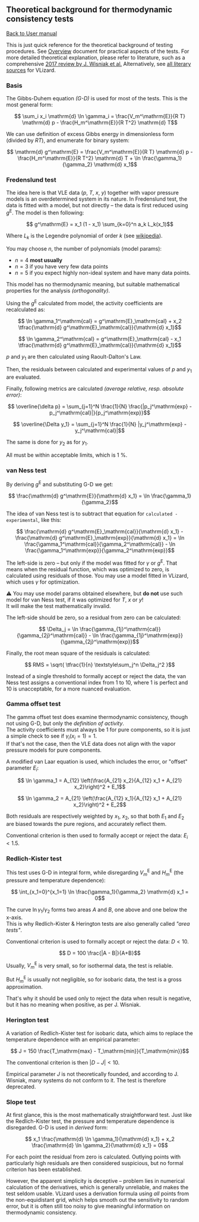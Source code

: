 ## Theoretical background for thermodynamic consistency tests

[Back to User manual](manual.md)

This is just quick reference for the theoretical background of testing procedures.
See [Overview](tests.md) document for practical aspects of the tests.
For more detailed theoretical explanation, please refer to literature, such as a comprehensive
[2017 review by J. Wisniak et al.](https://doi.org/10.1016/j.jct.2016.10.038)
Alternatively, see [all literary sources](../references.md) for VLizard.

### Basis

The Gibbs-Duhem equation _(G-D)_ is used for most of the tests.
This is the most general form:
```math
    \sum_i x_i \mathrm{d} \ln \gamma_i = \frac{V_m^\mathrm{E}}{R T} \mathrm{d} p - \frac{H_m^\mathrm{E}}{R T^2} \mathrm{d} T
```

We can use definition of excess Gibbs energy in dimensionless form (divided by $RT$), and enumerate for binary system:
```math
    \mathrm{d} g^\mathrm{E} = \frac{V_m^\mathrm{E}}{R T} \mathrm{d} p - \frac{H_m^\mathrm{E}}{R T^2} \mathrm{d} T + \ln \frac{\gamma_1}{\gamma_2} \mathrm{d} x_1
```

### Fredenslund test

The idea here is that VLE data ($p$, $T$, $x$, $y$) together with vapor pressure models is an overdetermined system in its nature.
In Fredenslund test, the data is fitted with a model, but not directly – the data is first reduced using $g^\mathrm{E}$.
The model is then following:

```math
    g^\mathrm{E} = x_1 (1 - x_1) \sum_{k=0}^n a_k L_k(x_1)
```
Where $L_k$ is the Legendre polynomial of order $k$ (see [wikipedia](https://en.wikipedia.org/wiki/Legendre_polynomials\#Shifted_Legendre_polynomials)).

You may choose $n$, the number of polynomials (model params):
- $n=4$ **most usually**
- $n=3$ if you have very few data points
- $n=5$ if you expect highly non-ideal system and have many data points.

This model has no thermodynamic meaning, but suitable mathematical properties for the analysis _(orthogonality)_.

Using the $g^\mathrm{E}$ calculated from model, the activity coefficients are recalculated as:
```math
    \ln \gamma_1^\mathrm{cal} = g^\mathrm{E}_\mathrm{cal} + x_2 \tfrac{\mathrm{d} g^\mathrm{E}_\mathrm{cal}}{\mathrm{d} x_1}
```
```math
    \ln \gamma_2^\mathrm{cal} = g^\mathrm{E}_\mathrm{cal} - x_1 \tfrac{\mathrm{d} g^\mathrm{E}_\mathrm{cal}}{\mathrm{d} x_1}
```

$p$ and $y_1$ are then calculated using Raoult-Dalton's Law.

Then, the residuals between calculated and experimental values of $p$ and $y_1$ are evaluated.

Finally, following metrics are calculated _(average relative, resp. absolute error)_: 

```math
    \overline{\delta p} = \sum_{j=1}^N \frac{1}{N} \frac{|p_j^\mathrm{exp} - p_j^\mathrm{cal}|}{p_j^\mathrm{exp}}
```

```math
    \overline{\Delta y_1} = \sum_{j=1}^N \frac{1}{N} |y_j^\mathrm{exp} - y_j^\mathrm{cal}|
```

The same is done for $y_2$ as for $y_1$.

All must be within acceptable limits, which is 1 %.

### van Ness test

By deriving $g^\mathrm{E}$ and substituting G-D we get:

```math
    \frac{\mathrm{d} g^\mathrm{E}}{\mathrm{d} x_1} = \ln \frac{\gamma_1}{\gamma_2}
```

The idea of van Ness test is to subtract that equation for `calculated - experimental`, like this:

```math
    \frac{\mathrm{d} g^\mathrm{E}_\mathrm{cal}}{\mathrm{d} x_1} - \frac{\mathrm{d} g^\mathrm{E}_\mathrm{exp}}{\mathrm{d} x_1} = \ln \frac{\gamma_1^\mathrm{cal}}{\gamma_2^\mathrm{cal}} - \ln \frac{\gamma_1^\mathrm{exp}}{\gamma_2^\mathrm{exp}}
```

The left-side is zero – but only if the model was fitted for $\gamma$ or $g^\mathrm{E}$.
That means when the residual function, which was optimized to zero, is calculated using residuals of those.
You may use a model fitted in VLizard, which uses $\gamma$ for optimization.

⚠ You may use model params obtained elsewhere, but **do not** use such model for van Ness test, if it was optimized for $T$, $x$ or $y$!  
It will make the test mathematically invalid.

The left-side should be zero, so a residual from zero can be calculated:

```math
    \Delta_j = \ln \frac{\gamma_{1j}^\mathrm{cal}}{\gamma_{2j}^\mathrm{cal}} - \ln \frac{\gamma_{1j}^\mathrm{exp}}{\gamma_{2j}^\mathrm{exp}}
```

Finally, the root mean square of the residuals is calculated:

```math
    RMS = \sqrt{ \tfrac{1}{n} \textstyle\sum_j^n \Delta_j^2 }
```

Instead of a single threshold to formally accept or reject the data, the van Ness test assigns a conventional index from 1 to 10, where 1 is perfect and 10 is unacceptable, for a more nuanced evaluation.

### Gamma offset test

The gamma offset test does examine thermodynamic consistency, though not using G-D, but only the _definition of activity_.  
The activity coefficients must always be 1 for pure components, so it is just a simple check to see if $\gamma_i(x_i = 1) = 1$.  
If that's not the case, then the VLE data does not align with the vapor pressure models for pure components.

A modified van Laar equation is used, which includes the error, or "offset" parameter $E_i$:

```math
    \ln \gamma_1 = A_{12} \left(\frac{A_{21} x_2}{A_{12} x_1 + A_{21} x_2}\right)^2 + E_1
```
```math
    \ln \gamma_2 = A_{21} \left(\frac{A_{12} x_1}{A_{12} x_1 + A_{21} x_2}\right)^2 + E_2
```

Both residuals are respectively weighted by $x_1$, $x_2$, so that both $E_1$ and $E_2$ are biased towards the pure regions, and accurately reflect them.

Conventional criterion is then used to formally accept or reject the data: $E_i < 1.5 %$.

### Redlich-Kister test

This test uses G-D in integral form, while disregarding $V_m^\mathrm{E}$ and $H_m^\mathrm{E}$ (the pressure and temperature dependence):

```math
    \int_{x_1=0}^{x_1=1} \ln \frac{\gamma_1}{\gamma_2} \mathrm{d} x_1 = 0
```

The curve $\ln \gamma_1 / \gamma_2$ forms two areas $A$ and $B$, one above and one below the x-axis.  
This is why Redlich-Kister & Herington tests are also generally called _"area tests"_.

Conventional criterion is used to formally accept or reject the data: $D < 10$.

```math
    D = 100 \frac{|A - B|}{A+B}
```

Usually, $V_m^\mathrm{E}$ is very small, so for isothermal data, the test is reliable.

But $H_m^\mathrm{E}$ is usually not negligible, so for isobaric data, the test is a gross approximation.

That's why it should be used only to reject the data when result is negative, but it has no meaning when positive, as per J. Wisniak.

### Herington test

A variation of Redlich-Kister test for isobaric data, which aims to replace the temperature dependence with an empirical parameter: 

```math
    J = 150 \frac{T_\mathrm{max} - T_\mathrm{min}}{T_\mathrm{min}}
```

The conventional criterion is then $|D-J| < 10$.

Empirical parameter $J$ is not theoretically founded, and according to J. Wisniak, many systems do not conform to it.
The test is therefore deprecated. 

### Slope test

At first glance, this is the most mathematically straightforward test.
Just like the Redlich-Kister test, the pressure and temperature dependence is disregarded.
G-D is used in _derived_ form:

```math
    x_1 \frac{\mathrm{d} \ln \gamma_1}{\mathrm{d} x_1} + x_2 \frac{\mathrm{d} \ln \gamma_2}{\mathrm{d} x_1} = 0
```

For each point the residual from zero is calculated.
Outlying points with particularly high residuals are then considered suspicious, but no formal criterion has been established.

However, the apparent simplicity is deceptive – problem lies in numerical calculation of the derivatives, which is generally unreliable, and makes the test seldom usable.
VLizard uses a derivation formula using _all_ points from the non-equidistant grid, which helps smooth out the sensitivity to random error, but it is often still too noisy to give meaningful information on thermodynamic consistency.
